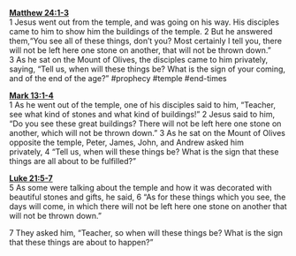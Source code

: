 **[Matthew 24:1-3](http://www.blueletterbible.org/search/preSearch.cfm?Criteria=Matthew+24.1-3&t=NIV)**   
1 Jesus went out from the temple, and was going on his way. His disciples came to him to show him the buildings of the temple. 2 But he answered them,“You see all of these things, don’t you? Most certainly I tell you, there will not be left here one stone on another, that will not be thrown down.” 3 As he sat on the Mount of Olives, the disciples came to him privately, saying, “Tell us, when will these things be? What is the sign of your coming, and of the end of the age?” #prophecy #temple #end-times

**[Mark 13:1-4](http://www.blueletterbible.org/search/preSearch.cfm?Criteria=Mark+13.1-4&t=NIV)**   
1 As he went out of the temple, one of his disciples said to him, “Teacher, see what kind of stones and what kind of buildings!” 2 Jesus said to him, “Do you see these great buildings? There will not be left here one stone on another, which will not be thrown down.” 3 As he sat on the Mount of Olives opposite the temple, Peter, James, John, and Andrew asked him privately, 4 “Tell us, when will these things be? What is the sign that these things are all about to be fulfilled?”

**[Luke 21:5-7](http://www.blueletterbible.org/search/preSearch.cfm?Criteria=Luke+21.5-7&t=NIV)**   
5 As some were talking about the temple and how it was decorated with beautiful stones and gifts, he said, 6 “As for these things which you see, the days will come, in which there will not be left here one stone on another that will not be thrown down.”

7 They asked him, “Teacher, so when will these things be? What is the sign that these things are about to happen?”